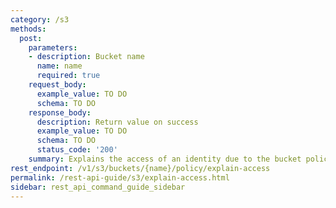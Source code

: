 ```yaml
---
category: /s3
methods:
  post:
    parameters:
    - description: Bucket name
      name: name
      required: true
    request_body:
      example_value: TO DO
      schema: TO DO
    response_body:
      description: Return value on success
      example_value: TO DO
      schema: TO DO
      status_code: '200'
    summary: Explains the access of an identity due to the bucket policy.
rest_endpoint: /v1/s3/buckets/{name}/policy/explain-access
permalink: /rest-api-guide/s3/explain-access.html
sidebar: rest_api_command_guide_sidebar
---
```


